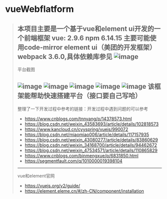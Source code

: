 # vueWebflatform
> 本项目主要是一个基于vue和element ui开发的一个前端框架 vue: 2.9.6 npm 6.14.15 主要可能使用code-mirror  element ui（美团的开发框架）webpack 3.6.0,具体依赖库参见
> ![image](https://user-images.githubusercontent.com/30305045/139636382-3e564f44-e635-469e-a592-f2ff7fdcd98b.png)
> ---
> 平台截图
> 
> ![image](https://user-images.githubusercontent.com/30305045/139635931-54c88538-8e51-4f46-8468-3bc59aa269f2.png)
> ![image](https://user-images.githubusercontent.com/30305045/139635946-e0c7020b-9019-48fb-93e6-899f7385095a.png)
> ![image](https://user-images.githubusercontent.com/30305045/139635975-6d5bff0a-02c5-469f-81a7-f4a539e2fe6b.png)
> ![image](https://user-images.githubusercontent.com/30305045/139635989-fa368af9-f1d0-4d2d-ad97-933fa195c474.png)
> ![image](https://user-images.githubusercontent.com/30305045/139636009-162d84bd-1b38-42e1-9fd2-3aa7b7b17d8a.png)
> 该框架能帮助快速搭建平台（接口要自己写哈）
> ---
> 整理了一下开发过程中参考的链接：开发过程中遇到问题的可以参考
> * https://www.cnblogs.com/tnnyang/p/14378573.html
> * https://blog.csdn.net/weixin_43583693/article/details/102818573
> * https://www.kancloud.cn/cyyspring/vuejs/990072
> * https://blog.csdn.net/miaomiao006/article/details/117157935
> * https://blog.csdn.net/weixin_43080277/article/details/83860629
> * https://blog.csdn.net/weixin_34168700/article/details/94462672
> * https://blog.csdn.net/weixin_47534571/article/details/110865829
> * https://www.cnblogs.com/binmengxue/p/6831850.html
> * https://segmentfault.com/q/1010000019398104
> ---
> vue和element官网
> * https://vuejs.org/v2/guide/
> * https://element.eleme.cn/#/zh-CN/component/installation

